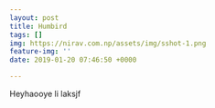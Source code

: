 ```yaml
---
layout: post
title: Humbird
tags: []
img: https://nirav.com.np/assets/img/sshot-1.png
feature-img: ''
date: 2019-01-20 07:46:50 +0000

---
```

Heyhaooye li laksjf 